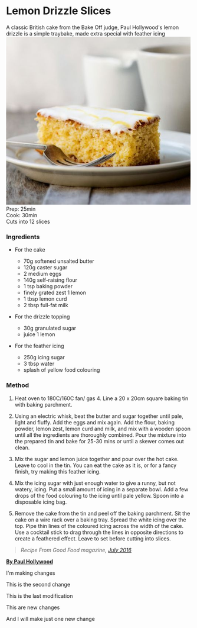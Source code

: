 # Lemon Drizzle Slices
A classic British cake from the Bake Off judge, Paul Hollywood's lemon drizzle is a simple traybake, made extra special with feather icing
![cake](./cake.jpg)  
Prep: 25min  
Cook: 30min  
Cuts into 12 slices  
### Ingredients
* For the cake 
   * 70g softened unsalted butter
   * 120g caster sugar
   * 2 medium eggs
   * 140g self-raising flour
   * 1 tsp baking powder
   * finely grated zest 1 lemon
   * 1 tbsp lemon curd
   * 2 tbsp full-fat milk
* For the drizzle topping
   * 30g granulated sugar
   * juice 1 lemon

* For the feather icing
   * 250g icing sugar
   * 3 tbsp water
   * splash of yellow food colouring

### Method
1. Heat oven to 180C/160C fan/ gas 4. Line a 20 x 20cm square baking tin with baking parchment.

2. Using an electric whisk, beat the butter and sugar together until pale, light and fluffy. Add the eggs and mix again. Add the flour, baking powder, lemon zest, lemon curd and milk, and mix with a wooden spoon until all the ingredients are thoroughly combined. Pour the mixture into the prepared tin and bake for 25-30 mins or until a skewer comes out clean.

3. Mix the sugar and lemon juice together and pour over the hot cake. Leave to cool in the tin. You can eat the cake as it is, or for a fancy finish, try making this feather icing.

4. Mix the icing sugar with just enough water to give a runny, but not watery, icing. Put a small amount of icing in a separate bowl. Add a few drops of the food colouring to the icing until pale yellow. Spoon into a disposable icing bag.

5. Remove the cake from the tin and peel off the baking parchment. Sit the cake on a wire rack over a baking tray. Spread the white icing over the top. Pipe thin lines of the coloured icing across the width of the cake. Use a cocktail stick to drag through the lines in opposite directions to create a feathered effect. Leave to set before cutting into slices.

> *Recipe From Good Food magazine, [July 2016](https://www.bbcgoodfood.com/search/recipes/date/1467327600)*


**[By Paul Hollywood](https://www.bbcgoodfood.com/chef/paul-hollywood)**

I'm making changes

This is the second change

This is the last modification

This are new changes

And I will make just one new change
